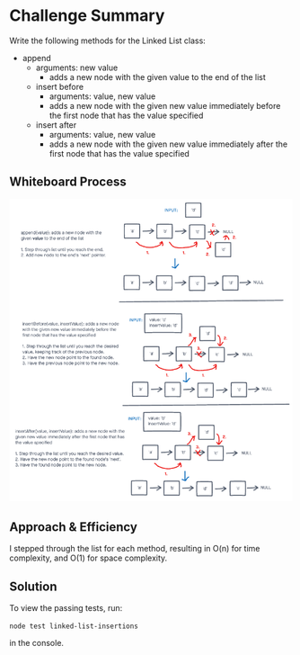 # Challenge Summary

Write the following methods for the Linked List class:

* append
  * arguments: new value
    * adds a new node with the given value to the end of the list
  * insert before
    * arguments: value, new value
    * adds a new node with the given new value immediately before the first node that has the value specified
  * insert after
    * arguments: value, new value
    * adds a new node with the given new value immediately after the first node that has the value specified

## Whiteboard Process

![linked-list-insertions whiteboard](linked-list-insertions.png)

## Approach & Efficiency

I stepped through the list for each method, resulting in O(n) for time complexity, and O(1) for space complexity.

## Solution

To view the passing tests, run:

```node test linked-list-insertions```

in the console.